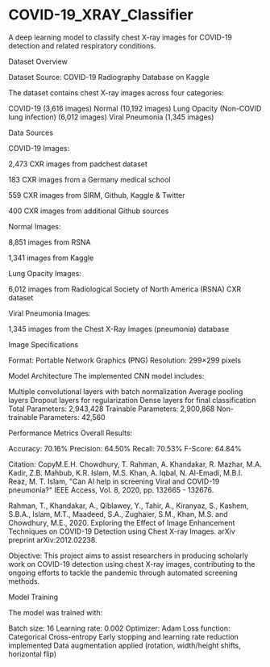 # COVID-19_XRAY_Classifier
A deep learning model to classify chest X-ray images for COVID-19 detection and related respiratory conditions.

Dataset Overview

Dataset Source: COVID-19 Radiography Database on Kaggle

The dataset contains chest X-ray images across four categories:

COVID-19 (3,616 images)
Normal (10,192 images)
Lung Opacity (Non-COVID lung infection) (6,012 images)
Viral Pneumonia (1,345 images)

Data Sources

COVID-19 Images:

2,473 CXR images from padchest dataset

183 CXR images from a Germany medical school

559 CXR images from SIRM, Github, Kaggle & Twitter

400 CXR images from additional Github sources

Normal Images:

8,851 images from RSNA

1,341 images from Kaggle

Lung Opacity Images:

6,012 images from Radiological Society of North America (RSNA) CXR dataset

Viral Pneumonia Images:

1,345 images from the Chest X-Ray Images (pneumonia) database

Image Specifications

Format: Portable Network Graphics (PNG)
Resolution: 299×299 pixels

Model Architecture
The implemented CNN model includes:

Multiple convolutional layers with batch normalization
Average pooling layers
Dropout layers for regularization
Dense layers for final classification
Total Parameters: 2,943,428
Trainable Parameters: 2,900,868
Non-trainable Parameters: 42,560

Performance Metrics
Overall Results:

Accuracy: 70.16%
Precision: 64.50%
Recall: 70.53%
F-Score: 64.84%



Citation:
CopyM.E.H. Chowdhury, T. Rahman, A. Khandakar, R. Mazhar, M.A. Kadir, Z.B. Mahbub, K.R. Islam, M.S. Khan, A. Iqbal, N. Al-Emadi, M.B.I. Reaz, M. T. Islam, "Can AI help in screening Viral and COVID-19 pneumonia?" IEEE Access, Vol. 8, 2020, pp. 132665 - 132676.

Rahman, T., Khandakar, A., Qiblawey, Y., Tahir, A., Kiranyaz, S., Kashem, S.B.A., Islam, M.T., Maadeed, S.A., Zughaier, S.M., Khan, M.S. and Chowdhury, M.E., 2020. Exploring the Effect of Image Enhancement Techniques on COVID-19 Detection using Chest X-ray Images. arXiv preprint arXiv:2012.02238.

Objective:
This project aims to assist researchers in producing scholarly work on COVID-19 detection using chest X-ray images, contributing to the ongoing efforts to tackle the pandemic through automated screening methods.

Model Training

The model was trained with:

Batch size: 16
Learning rate: 0.002
Optimizer: Adam
Loss function: Categorical Cross-entropy
Early stopping and learning rate reduction implemented
Data augmentation applied (rotation, width/height shifts, horizontal flip)
